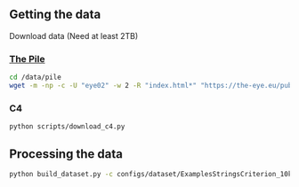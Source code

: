 ## Getting the data
Download data (Need at least 2TB)

### [The Pile](https://pile.eleuther.ai/)
```bash
cd /data/pile
wget -m -np -c -U "eye02" -w 2 -R "index.html*" "https://the-eye.eu/public/AI/pile/"
```

### C4
```
python scripts/download_c4.py
```

## Processing the data
```bash
python build_dataset.py -c configs/dataset/ExamplesStringsCriterion_10k.yaml
```